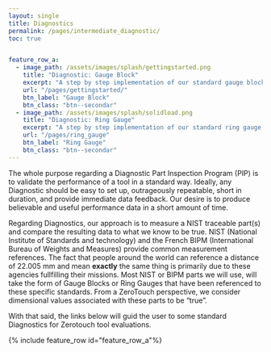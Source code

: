 ```yaml
---
layout: single
title: Diagnostics
permalink: /pages/intermediate_diagnostic/
toc: true


feature_row_a:
  - image_path: /assets/images/splash/gettingstarted.png
    title: "Diagnostic: Gauge Block"
    excerpt: "A step by step implementation of our standard gauge block Diagnaostic."
    url: "/pages/gettingstarted/"
    btn_label: "Gauge Block"
    btn_class: "btn--secondar"
  - image_path: /assets/images/splash/solidload.png
    title: "Diagnostic: Ring Gauge"
    excerpt: "A step by step implementation of our standard ring gauge Diagnaostic."
    url: "/pages/ring_gauge"
    btn_label: "Ring Gauge"
    btn_class: "btn--secondar"
---
```


The whole purpose regarding a Diagnostic Part Inspection Program (PIP) is to validate the performance of a tool in a standard way. Ideally, any Diagnostic should be easy to set up, outrageously repeatable, short in duration, and provide immediate data feedback. Our desire is to produce believable and useful performance data in a short amount of time.

Regarding Diagnostics, our approach is to measure a NIST traceable part(s) and compare the resulting data to what we know to be true. NIST (National Institute of Standards and technology) and the French BIPM (International Bureau of Weights and Measures) provide common measurement references. The fact that people around the world can reference a distance of 22.005 mm and mean **exactly** the same thing is primarily due to these agencies fullfilling their missions. Most NIST or BIPM parts we will use, will take the form of Gauge Blocks or Ring Gauges that have been referenced to these specific standards. From a ZeroTouch perspective, we consider dimensional values associated with these parts to be “true”. 

With that said, the links below will guid the user to some standard Diagnostics for Zerotouch tool evaluations.

{% include feature_row id="feature_row_a"%}
